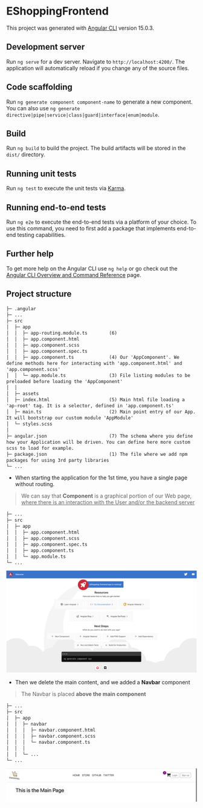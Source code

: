# EShoppingFrontend

This project was generated with [Angular CLI](https://github.com/angular/angular-cli) version 15.0.3.

## Development server

Run `ng serve` for a dev server. Navigate to `http://localhost:4200/`. The application will automatically reload if you
change any of the source files.

## Code scaffolding

Run `ng generate component component-name` to generate a new component. You can also
use `ng generate directive|pipe|service|class|guard|interface|enum|module`.

## Build

Run `ng build` to build the project. The build artifacts will be stored in the `dist/` directory.

## Running unit tests

Run `ng test` to execute the unit tests via [Karma](https://karma-runner.github.io).

## Running end-to-end tests

Run `ng e2e` to execute the end-to-end tests via a platform of your choice. To use this command, you need to first add a
package that implements end-to-end testing capabilities.

## Further help

To get more help on the Angular CLI use `ng help` or go check out
the [Angular CLI Overview and Command Reference](https://angular.io/cli) page.

## Project structure

```
├─ .angular
├─ ...
├─ src
│  ├─ app
│  │  ├─ app-routing.module.ts        (6)
│  │  ├─ app.component.html
│  │  ├─ app.component.scss
│  │  ├─ app.component.spec.ts
│  │  ├─ app.component.ts             (4) Our 'AppComponent'. We define methods here for interacting with 'app.component.html' and 'app.component.scss'
│  │  └─ app.module.ts                (3) File listing modules to be preloaded before loading the 'AppComponent'
│  │
│  ├─ assets
│  ├─ index.html                      (5) Main html file loading a 'ap-root' tag. It is a selector, defined in 'app.component.ts'
│  ├─ main.ts                         (2) Main point entry of our App. It will bootstrap our custom module 'AppModule'
│  └─ styles.scss
│
├─ angular.json                       (7) The schema where you define how your Application will be driven. You can define here more custom scss to load for example.
├─ package.json                       (1) The file where we add npm packages for using 3rd party libraries
└─ ...
```

* When starting the application for the 1st time, you have a single page without routing.

> We can say that **Component** is a graphical portion of our Web page, <ins>where there is an interaction with the User
> and/or the backend server</ins>

```
├─ ...
├─ src
│  ├─ app
│  │  ├─ app.component.html
│  │  ├─ app.component.scss
│  │  ├─ app.component.spec.ts
│  │  ├─ app.component.ts
│  │  └─ app.module.ts 
└─ ...
```

![Default Web Page](./assets/images/Angular_Default_AppComponent_1.jpg)

* Then we delete the main content, and we added a **Navbar** component

> The Navbar is placed **above the main component**

```
├─ ...
├─ src
│  ├─ app
│  │  ├─ navbar
│  │  │  ├─ navbar.component.html
│  │  │  ├─ navbar.component.scss
│  │  │  └─ navbar.component.ts
│  │  │
│  │  └─ ...
└─ ...
```

![Default Web Page](./assets/images/Navbar_Component_1.jpg)
